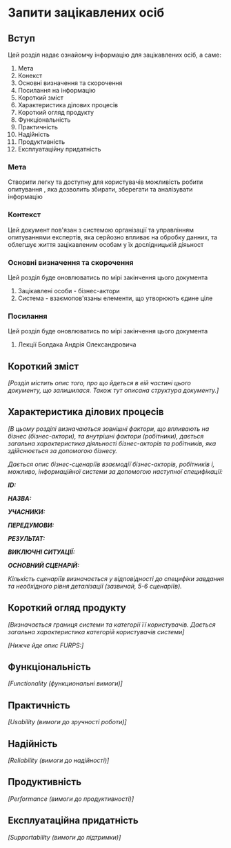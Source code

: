 # Запити зацікавлених осіб

## Вступ
Цей розділ надає ознайомчу інформацію для зацікавлених осіб, а саме:
1) Мета
2) Конекст
3) Основні визначення та скорочення
4) Посилання на інформацію
5) Короткий зміст
6) Характеристика ділових процесів
7) Короткий огляд продукту
8) Функціональність
9) Практичність
10) Надійність
11) Продуктивність
12) Експлуатаційну придатність

### Мета 

Створити легку та доступну для користувачів можливість робити опитування , яка дозволить збирати, зберегати та аналізувати інформацію

### Контекст

Цей документ пов'язан з системою організації та управлінням опитуваннями експертів, яка серйозно впливає на обробку данних, та облегшує життя зацікавленим особам у їх дослідницькій діяьност


### Основні визначення та скорочення
Цей розділ буде оновлюватись по мірі закінчення цього документа
1) Зацікавлені особи - бізнес-актори
2) Система - взаємопов'язаны елементи, що утворюють єдине ціле

### Посилання
Цей розділ буде оновлюватись по мірі закінчення цього документа
1) Лекції Болдака Андрія Олександровича 


## Короткий зміст

*[Розділ містить опис того, про що йдеться в еій частині цього документу, що залишилася. 
Також тут описана структура документу.]*

## Характеристика ділових процесів

*[В цьому розділі визначаються зовнішні фактори, що впливають на бізнес (бізнес-актори), 
та внутрішні фактори (робітники), дається загальна характеристика діяльності бізнес-акторів 
та робітників, яка здійснюється за допомогою бізнесу.*

*Дається опис бізнес-сценаріїв взаємодії бізнес-акторів, робітників і, можливо, інформаційної системи за допомогою наступної
специфікації:*

   
***ID:***
    
***НАЗВА:***
    
***УЧАСНИКИ:***

***ПЕРЕДУМОВИ:***

***РЕЗУЛЬТАТ:***

***ВИКЛЮЧНІ СИТУАЦІЇ:***

***ОСНОВНИЙ СЦЕНАРІЙ:***

*Кількість сценаріїв визначається у відповідності до специфіки завдання та необхідного 
рівня деталізації (зазвичай, 5-6 сценаріїв).*

## Короткий огляд продукту

*[Визначається границя системи та категорії її користувачів. Дається загальна характеристика категорій користувачів
системи]*

*[Нижче йде опис FURPS:]*


## Функціональність

*[Functionality (функциональні вимоги)]*

## Практичність

*[Usability (вимоги до зручності роботи)]*

## Надійність

*[Reliability (вимоги до надійності)]*

## Продуктивність

*[Performance (вимоги до продуктивності)]*

## Експлуатаційна придатність

*[Supportability (вимоги до підтримки)]*

